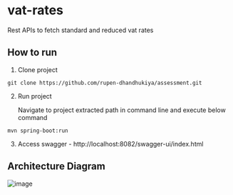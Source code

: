 # vat-rates
Rest APIs to fetch standard and reduced vat rates
## How to run
1. Clone project 
```
git clone https://github.com/rupen-dhandhukiya/assessment.git
```


2. Run project

    Navigate to project extracted path in command line and execute below command
```
mvn spring-boot:run
```

3. Access swagger -
  http://localhost:8082/swagger-ui/index.html

## Architecture Diagram
![image](https://user-images.githubusercontent.com/123449651/214549738-91e5e276-8d66-4d0c-b5c4-ab856092f033.png)
